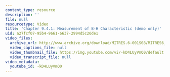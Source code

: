 ```yaml
---
content_type: resource
description: ''
file: null
resourcetype: Video
title: 'Chapter 9.4.1: Measurement of B-H Characteristic (demo only)'
uid: a27fcf07-95b4-9661-6637-2994d5c20de1
video_files:
  archive_url: http://www.archive.org/download/MITRES.6-001S08/MITRES6_001S08_9-4-1_demo_220k.mp4
  video_captions_file: null
  video_thumbnail_file: https://img.youtube.com/vi/-kD4LUyVmQ0/default.jpg
  video_transcript_file: null
video_metadata:
  youtube_id: -kD4LUyVmQ0
---
```

